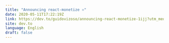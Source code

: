 ```yaml
---
title: "Announcing react-monetize ⚛️"
date: 2020-05-11T17:22:19Z
link: https://dev.to/guidovizoso/announcing-react-monetize-1ijj?utm_medium=RSS&utm_source=news.12bit.vn
site: dev.to
language: English
draft: false
---
```

